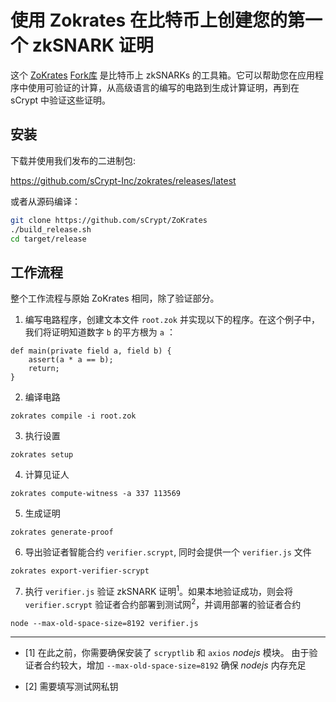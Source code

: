 # 使用 Zokrates 在比特币上创建您的第一个 zkSNARK 证明


这个 [ZoKrates](https://github.com/Zokrates/ZoKrates) [Fork库](https://github.com/sCrypt-Inc/zokrates)  是比特币上 zkSNARKs 的工具箱。它可以帮助您在应用程序中使用可验证的计算，从高级语言的编写的电路到生成计算证明，再到在 sCrypt 中验证这些证明。

## 安装

下载并使用我们发布的二进制包:

https://github.com/sCrypt-Inc/zokrates/releases/latest

或者从源码编译：

```bash
git clone https://github.com/sCrypt/ZoKrates
./build_release.sh
cd target/release
```

## 工作流程

整个工作流程与原始 ZoKrates 相同，除了验证部分。

1. 编写电路程序，创建文本文件 `root.zok` 并实现以下的程序。在这个例子中，我们将证明知道数字 `b` 的平方根为 `a` ：

```
def main(private field a, field b) {
    assert(a * a == b);
    return;
}
```

2. 编译电路

```
zokrates compile -i root.zok
```

3. 执行设置

```
zokrates setup
```

4. 计算见证人

```
zokrates compute-witness -a 337 113569
```

5. 生成证明

```
zokrates generate-proof
```

6. 导出验证者智能合约 `verifier.scrypt`, 同时会提供一个 `verifier.js` 文件

```
zokrates export-verifier-scrypt
```

7. 执行 `verifier.js` 验证 zkSNARK 证明<sup>1</sup>。如果本地验证成功，则会将 `verifier.scrypt` 验证者合约部署到测试网<sup>2</sup>，并调用部署的验证者合约

```
node --max-old-space-size=8192 verifier.js
```

------------------------

- [1] 在此之前，你需要确保安装了 `scryptlib` 和 `axios` *nodejs* 模块。 由于验证者合约较大，增加 `--max-old-space-size=8192` 确保 *nodejs* 内存充足

- [2] 需要填写测试网私钥